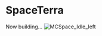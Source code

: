 # SpaceTerra
Now building...
![MCSpace_Idle_left](https://user-images.githubusercontent.com/52744447/167963334-ffc03a1e-3674-428f-8ef6-443937aa4e94.gif)
